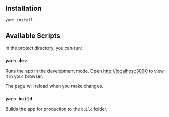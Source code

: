 ## Installation
```
yarn install
```

## Available Scripts

In the project directory, you can run:

### `yarn dev`

Runs the app in the development mode.
Open [http://localhost:3000](http://localhost:3000) to view it in your browser.

The page will reload when you make changes.


### `yarn build`

Builds the app for production to the `build` folder.